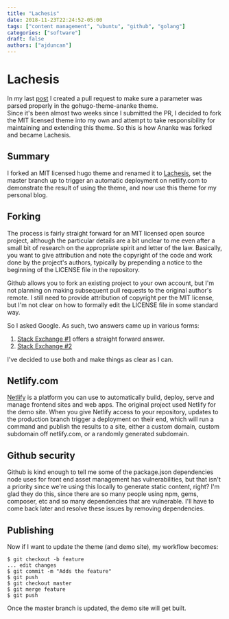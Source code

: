```yaml
---
title: "Lachesis"
date: 2018-11-23T22:24:52-05:00
tags: ["content management", "ubuntu", "github", "golang"]
categories: ["software"]
draft: false
authors: ["ajduncan"]
---
```


# Lachesis

In my last [post](./posts/hugo.html) I created a pull request to make sure a parameter was parsed properly in the gohugo-theme-ananke theme.  
Since it's been almost two weeks since I submitted the PR, I decided to fork the MIT licensed theme into my own and attempt to take responsibility
for maintaining and extending this theme.  So this is how Ananke was forked and became Lachesis.

## Summary

I forked an MIT licensed hugo theme and renamed it to [Lachesis](https://github.com/ajduncan/lachesis.git), set the master branch up to trigger an
automatic deployment on netlify.com to demonstrate the result of using the theme, and now use this theme for my personal blog.

## Forking

The process is fairly straight forward for an MIT licensed open source project, although the particular details are a bit unclear to me even after
a small bit of research on the appropriate spirit and letter of the law.  Basically, you want to give attribution and note the copyright of the
code and work done by the project's authors, typically by prepending a notice to the beginning of the LICENSE file in the repository.

Github allows you to fork an existing project to your own account, but I'm not planning on making subsequent pull requests to the original 
author's remote.  I still need to provide attribution of copyright per the MIT license, but I'm not clear on how to formally edit the LICENSE file
in some standard way.  

So I asked Google.  As such, two answers came up in various forms:

   1. [Stack Exchange #1](https://softwareengineering.stackexchange.com/questions/277688/if-i-fork-a-project-on-github-that-is-licensed-under-mit-how-to-i-handle-the-at) offers a straight forward answer.
   2. [Stack Exchange #2](https://opensource.stackexchange.com/questions/5484/how-to-use-mit-license-in-a-project)

I've decided to use both and make things as clear as I can.

## Netlify.com

[Netlify](https://www.netlify.com/) is a platform you can use to automatically build, deploy, serve and manage frontend sites and web apps.  The
original project used Netlify for the demo site.  When you give Netlify access to your repository, updates to the production branch trigger a 
deployment on their end, which will run a command and publish the results to a site, either a custom domain, custom subdomain off netlify.com, or a 
randomly generated subdomain.

## Github security

Github is kind enough to tell me some of the package.json dependencies node uses for front end asset
management has vulnerabilities, but that isn't a priority since we're using this locally to generate static content, right?  I'm glad they do this,
since there are so many people using npm, gems, composer, etc and so many dependencies that are vulnerable.  I'll have to come back later and 
resolve these issues by removing dependencies.


## Publishing

Now if I want to update the theme (and demo site), my workflow becomes:

    $ git checkout -b feature
    ... edit changes
    $ git commit -m "Adds the feature"
    $ git push
    $ git checkout master
    $ git merge feature
    $ git push

Once the master branch is updated, the demo site will get built.

